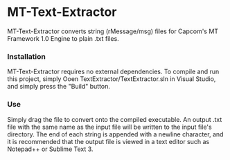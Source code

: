 # MT-Text-Extractor

MT-Text-Extractor converts string (rMessage/msg) files for Capcom's MT Framework 1.0 Engine to plain .txt files.


### Installation

MT-Text-Extractor requires no external dependencies. To compile and run this project, simply Ooen TextExtractor/TextExtractor.sln in Visual Studio, and simply press the "Build" button.


### Use

Simply drag the file to convert onto the compiled executable. An output .txt file with the same name as the input file will be written to the input file's directory. The end of each string is appended with a newline character, and it is recommended that the output file is viewed in a text editor such as Notepad++ or Sublime Text 3.
